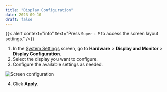 ```yaml
---
title: "Display Configuration"
date: 2023-09-10
draft: false
---
```


{{< alert context="info" text="Press `Super` + `P` to access the screen layout settings." />}}

1. In the [System Settings](../open-system-settings) screen, go to **Hardware** > **Display and Monitor** > **Display Configuration**.
2. Select the display you want to configure.
3. Configure the available settings as needed.

![Screen configuration](../img/screen-configuration.png)

4. Click **Apply**.